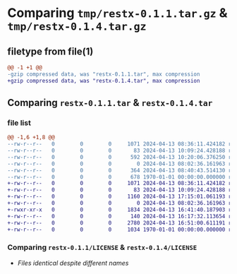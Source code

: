 # Comparing `tmp/restx-0.1.1.tar.gz` & `tmp/restx-0.1.4.tar.gz`

## filetype from file(1)

```diff
@@ -1 +1 @@
-gzip compressed data, was "restx-0.1.1.tar", max compression
+gzip compressed data, was "restx-0.1.4.tar", max compression
```

## Comparing `restx-0.1.1.tar` & `restx-0.1.4.tar`

### file list

```diff
@@ -1,6 +1,8 @@
--rw-r--r--   0        0        0     1071 2024-04-13 08:36:11.424182 restx-0.1.1/LICENSE
--rw-r--r--   0        0        0       83 2024-04-13 10:09:24.428188 restx-0.1.1/README.md
--rw-r--r--   0        0        0      592 2024-04-13 10:20:06.376250 restx-0.1.1/pyproject.toml
--rw-r--r--   0        0        0        0 2024-04-13 08:02:36.161963 restx-0.1.1/restx/__init__.py
--rw-r--r--   0        0        0      364 2024-04-13 08:40:43.514130 restx-0.1.1/restx/cli.py
--rw-r--r--   0        0        0      678 1970-01-01 00:00:00.000000 restx-0.1.1/PKG-INFO
+-rw-r--r--   0        0        0     1071 2024-04-13 08:36:11.424182 restx-0.1.4/LICENSE
+-rw-r--r--   0        0        0       83 2024-04-13 10:09:24.428188 restx-0.1.4/README.md
+-rw-r--r--   0        0        0     1160 2024-04-13 17:15:01.061193 restx-0.1.4/pyproject.toml
+-rw-r--r--   0        0        0        0 2024-04-13 08:02:36.161963 restx-0.1.4/restx/__init__.py
+-rwxr-xr-x   0        0        0     1834 2024-04-13 16:41:40.187903 restx-0.1.4/restx/cli.py
+-rw-r--r--   0        0        0      140 2024-04-13 16:17:32.113654 restx-0.1.4/restx/enums.py
+-rw-r--r--   0        0        0     2780 2024-04-13 16:51:00.611191 restx-0.1.4/restx/utils.py
+-rw-r--r--   0        0        0     1034 1970-01-01 00:00:00.000000 restx-0.1.4/PKG-INFO
```

### Comparing `restx-0.1.1/LICENSE` & `restx-0.1.4/LICENSE`

 * *Files identical despite different names*

